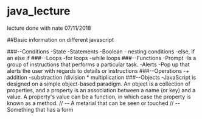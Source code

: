 # java_lecture
lecture done with nate 07/11/2018

##Basic information on different javascript

###--Conditions 
    -State
    -Statements
    -Boolean
    - nesting conditions
    -else, if an else if
###--Loops
    -for loops
    -while loops
###--Functions
    -Prompt
    -Is a group of instructions that performs a particular task. 
    -Alerts
    -Pop up that alerts the user with regards to details or instructions 
###--Operations
    -+ addition
    -substraction
    /division
    * multiplication
###--Objects
    -JavaScript is designed on a simple object-based paradigm. An object is a collection of properties, and a property is an association between a name (or key) and a value. A property's value can be a function, in which case the property is known as a method.
    // -- A metarial that can be seen or touched 
    // -- Something  that has a form